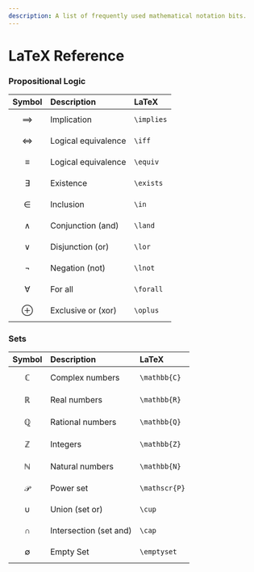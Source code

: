 ```yaml
---
description: A list of frequently used mathematical notation bits.
---
```


# LaTeX Reference

### Propositional Logic

| Symbol | Description | LaTeX |
| :--- | :--- | :--- |
| $$\implies$$ | Implication | `\implies` |
| $$\iff$$ | Logical equivalence | `\iff` |
| $$\equiv$$ | Logical equivalence | `\equiv` |
| $$\exists$$ | Existence | `\exists` |
| $$\in$$ | Inclusion | `\in` |
| $$\land$$ | Conjunction \(and\) | `\land` |
| $$\lor$$ | Disjunction \(or\) | `\lor` |
| $$\lnot$$ | Negation \(not\) | `\lnot` |
| $$\forall$$ | For all | `\forall` |
| $$\oplus$$ | Exclusive or \(xor\) | `\oplus` |

### Sets

| Symbol | Description | LaTeX |
| :--- | :--- | :--- |
| $$\mathbb{C}$$ | Complex numbers | `\mathbb{C}` |
| $$\mathbb{R}$$ | Real numbers | `\mathbb{R}` |
| $$\mathbb{Q}$$ | Rational numbers | `\mathbb{Q}` |
| $$\mathbb{Z}$$ | Integers | `\mathbb{Z}` |
| $$\mathbb{N}$$ | Natural numbers | `\mathbb{N}` |
| $$\mathscr{P}$$ | Power set | `\mathscr{P}` |
| $$\cup$$ | Union \(set or\) | `\cup` |
| $$\cap$$ | Intersection \(set and\) | `\cap` |
| $$\emptyset$$ | Empty Set | `\emptyset` |



